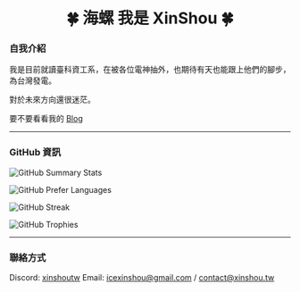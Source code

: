 <h1 align="center">🍀 海螺 我是 XinShou 🍀</h1>

### 自我介紹
我是目前就讀臺科資工系，在被各位電神抽外，也期待有天也能跟上他們的腳步，為台灣發電。

對於未來方向還很迷茫。

要不要看看我的 [Blog](https://blog.xinshou.tw)
<!--
目前在這裡練習資安

![TryHackMe](https://tryhackme-badges.s3.amazonaws.com/icexinshou.png)
-->
---

### GitHub 資訊
![GitHub Summary Stats](https://github-readme-stats.vercel.app/api?username=xinshoutw&show_icons=true&rank_icon=percentile&border_radius=10&locale=en&custom_title=總覽&theme=react)

![GitHub Prefer Languages](https://github-readme-stats.vercel.app/api/top-langs/?username=xinshoutw&layout=compact&theme=react&border_radius=10&custom_title=偏好語言)

![GitHub Streak](https://streak-stats.demolab.com/?user=xinshoutw&theme=react&border_radius=10&locale=en&mode=weekly&date_format=[Y-]n-j)

![GitHub Trophies](https://github-profile-trophy.vercel.app/?username=xinshoutw&theme=nord&rank=-?,-C&column=-1&margin-w=10&margin-h=10)

---

### 聯絡方式
Discord: [xinshoutw](https://discord.xinshou.tw)
Email: icexinshou@gmail.com / contact@xinshou.tw
